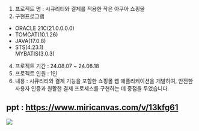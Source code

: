 1. 프로젝트 명 : 시큐리티와 결제를 적용한 작은 아쿠아 쇼핑몰<br>
2. 구현프로그램<br>
- ORACLE 21C(21.0.0.0.0)  
- TOMCAT(10.1.26)  
- JAVA(17.0.8)  
- STS(4.23.1)  
MYBATIS(3.0.3)<br>

4. 프로젝트 기간 : 24.08.07 ~ 24.08.18  
5. 프로젝트 인원 : 1인  
6. 내용 : 시큐리티와 결제 기능을 포함한 쇼핑몰 웹 애플리케이션을 개발하여, 안전한 사용자 인증과 원활한 결제 프로세스를 구현하는 데 중점을 두었습니다.

ppt : https://www.miricanvas.com/v/13kfg61
---
<img src="https://cafeptthumb-phinf.pstatic.net/MjAyNDA4MjBfMTE0/MDAxNzI0MTQ1MTA5NDAz.yxcTDLNu-Yn3K_Cp3xZR0VHc_gFCBh2IlHBjDGQEmQEg.2DgpiwdpKlp03pVU_lXd-zXk2jFzjKgjYebEYlz32WYg.PNG/%EB%A9%94%EC%9D%B8.png?type=w1600">
